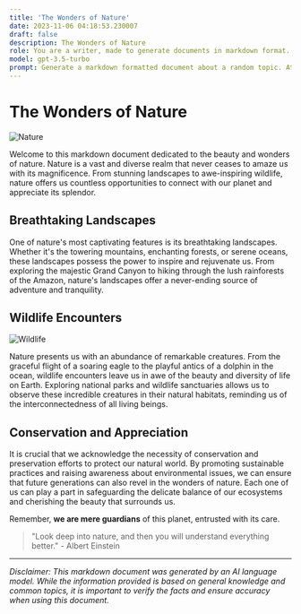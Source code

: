 ```yaml
---
title: 'The Wonders of Nature'
date: 2023-11-06 04:18:53.230007
draft: false
description: The Wonders of Nature
role: You are a writer, made to generate documents in markdown format. It is very important that all of the documents you generate are in valid markdown format.
model: gpt-3.5-turbo
prompt: Generate a markdown formatted document about a random topic. At the bottom, include a disclaimer explaining that the document was generated by you. The first line of the document should be the title. Make sure that the entire document is in proper markdown format, using a mix of various tags to make the document visually appealing.
---
```


# The Wonders of Nature

![Nature](https://images.unsplash.com/45/DCum_Gd-CyuJ1dLaJqK0_unsplash.jpg)

Welcome to this markdown document dedicated to the beauty and wonders of nature. Nature is a vast and diverse realm that never ceases to amaze us with its magnificence. From stunning landscapes to awe-inspiring wildlife, nature offers us countless opportunities to connect with our planet and appreciate its splendor.

## Breathtaking Landscapes

One of nature's most captivating features is its breathtaking landscapes. Whether it's the towering mountains, enchanting forests, or serene oceans, these landscapes possess the power to inspire and rejuvenate us. From exploring the majestic Grand Canyon to hiking through the lush rainforests of the Amazon, nature's landscapes offer a never-ending source of adventure and tranquility.

## Wildlife Encounters

![Wildlife](https://images.unsplash.com/photo-1530556211479-9128d2f72b56)

Nature presents us with an abundance of remarkable creatures. From the graceful flight of a soaring eagle to the playful antics of a dolphin in the ocean, wildlife encounters leave us in awe of the beauty and diversity of life on Earth. Exploring national parks and wildlife sanctuaries allows us to observe these incredible creatures in their natural habitats, reminding us of the interconnectedness of all living beings.

## Conservation and Appreciation

It is crucial that we acknowledge the necessity of conservation and preservation efforts to protect our natural world. By promoting sustainable practices and raising awareness about environmental issues, we can ensure that future generations can also revel in the wonders of nature. Each one of us can play a part in safeguarding the delicate balance of our ecosystems and cherishing the beauty that surrounds us.

Remember, **we are mere guardians** of this planet, entrusted with its care.

> "Look deep into nature, and then you will understand everything better." - Albert Einstein

___
*Disclaimer: This markdown document was generated by an AI language model. While the information provided is based on general knowledge and common topics, it is important to verify the facts and ensure accuracy when using this document.*